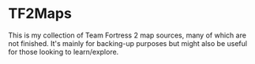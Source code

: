 TF2Maps
=======

This is my collection of Team Fortress 2 map sources, many of which are not finished. It's mainly for backing-up purposes but might also be useful for those looking to learn/explore.
